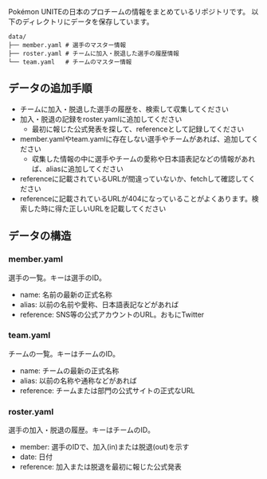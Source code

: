 Pokémon UNITEの日本のプロチームの情報をまとめているリポジトリです。
以下のディレクトリにデータを保存しています。

```
data/
├── member.yaml # 選手のマスター情報
├── roster.yaml # チームに加入・脱退した選手の履歴情報
└── team.yaml   # チームのマスター情報
```

## データの追加手順

- チームに加入・脱退した選手の履歴を、検索して収集してください
- 加入・脱退の記録をroster.yamlに追加してください
  - 最初に報じた公式発表を探して、referenceとして記録してください
- member.yamlやteam.yamlに存在しない選手やチームがあれば、追加してください
  - 収集した情報の中に選手やチームの愛称や日本語表記などの情報があれば、aliasに追加してください
- referenceに記載されているURLが間違っていないか、fetchして確認してください
- referenceに記載されているURLが404になっていることがよくあります。検索した時に得た正しいURLを記載してください

## データの構造

### member.yaml

選手の一覧。キーは選手のID。

- name: 名前の最新の正式名称
- alias: 以前の名前や愛称、日本語表記などがあれば
- reference: SNS等の公式アカウントのURL。おもにTwitter

### team.yaml

チームの一覧。キーはチームのID。

- name: チームの最新の正式名称
- alias: 以前の名称や通称などがあれば
- reference: チームまたは部門の公式サイトの正式なURL

### roster.yaml

選手の加入・脱退の履歴。キーはチームのID。

- member: 選手のIDで、加入(in)または脱退(out)を示す
- date: 日付
- reference: 加入または脱退を最初に報じた公式発表
